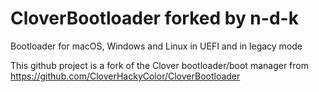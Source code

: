 # CloverBootloader forked by n-d-k
Bootloader for macOS, Windows and Linux in UEFI and in legacy mode

This github project is a fork of the Clover bootloader/boot manager from https://github.com/CloverHackyColor/CloverBootloader

